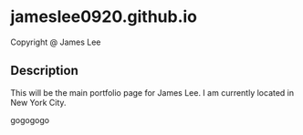 # jameslee0920.github.io
 Copyright @ James Lee
 
## Description
This will be the main portfolio page for James Lee. I am
currently located in New York City.

gogogogo
